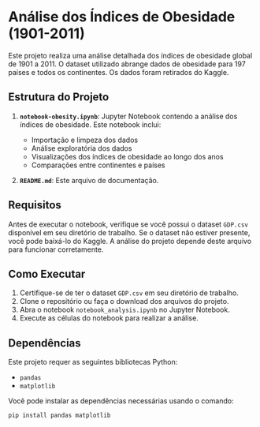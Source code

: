 # Análise dos Índices de Obesidade (1901-2011)

Este projeto realiza uma análise detalhada dos índices de obesidade global de 1901 a 2011. O dataset utilizado abrange dados de obesidade para 197 países e todos os continentes. Os dados foram retirados do Kaggle.

## Estrutura do Projeto

1. **`notebook-obesity.ipynb`**: Jupyter Notebook contendo a análise dos índices de obesidade. Este notebook inclui:
   - Importação e limpeza dos dados
   - Análise exploratória dos dados
   - Visualizações dos índices de obesidade ao longo dos anos
   - Comparações entre continentes e países

2. **`README.md`**: Este arquivo de documentação.

## Requisitos

Antes de executar o notebook, verifique se você possui o dataset `GDP.csv` disponível em seu diretório de trabalho. Se o dataset não estiver presente, você pode baixá-lo do Kaggle. A análise do projeto depende deste arquivo para funcionar corretamente.

## Como Executar

1. Certifique-se de ter o dataset `GDP.csv` em seu diretório de trabalho.
2. Clone o repositório ou faça o download dos arquivos do projeto.
3. Abra o notebook `notebook_analysis.ipynb` no Jupyter Notebook.
4. Execute as células do notebook para realizar a análise.

## Dependências

Este projeto requer as seguintes bibliotecas Python:

- `pandas`
- `matplotlib`
  
Você pode instalar as dependências necessárias usando o comando:

```bash
pip install pandas matplotlib 
